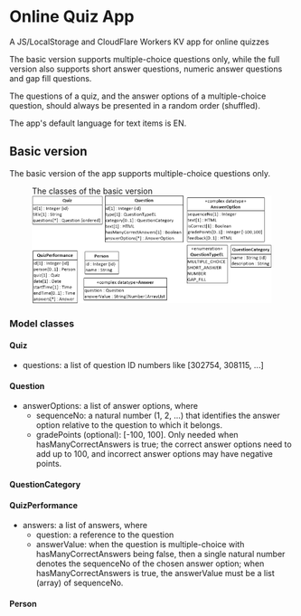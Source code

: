 # Online Quiz App
A JS/LocalStorage and CloudFlare Workers KV app for online quizzes

The basic version supports multiple-choice questions only, while the full version also supports short answer questions, numeric answer questions and gap fill questions. 

The questions of a quiz, and the answer options of a multiple-choice question, should always be presented in a random order (shuffled).

The app's default language for text items is EN.

## Basic version

The basic version of the app supports multiple-choice questions only.   

<figure><figcaption>The classes of the basic version</figcaption>
 <img src="basic-OO-design.png" />
</figure>

### Model classes

#### Quiz

- questions: a list of question ID numbers like [302754, 308115, ...]

#### Question

- answerOptions: a list of answer options, where
     - sequenceNo: a natural number (1, 2, ...) that identifies the answer option relative to the question to which it belongs.
     - gradePoints (optional): [-100, 100]. Only needed when hasManyCorrectAnswers is true; the correct answer options need to add up to 100, and incorrect answer options may have negative points.

#### QuestionCategory

#### QuizPerformance
- answers: a list of answers, where
     - question: a reference to the question
	 - answerValue: when the question is multiple-choice with hasManyCorrectAnswers being false, then a single natural number denotes the sequenceNo of the chosen answer option;
	   when hasManyCorrectAnswers is true, the answerValue must be a list (array) of sequenceNo.

#### Person
